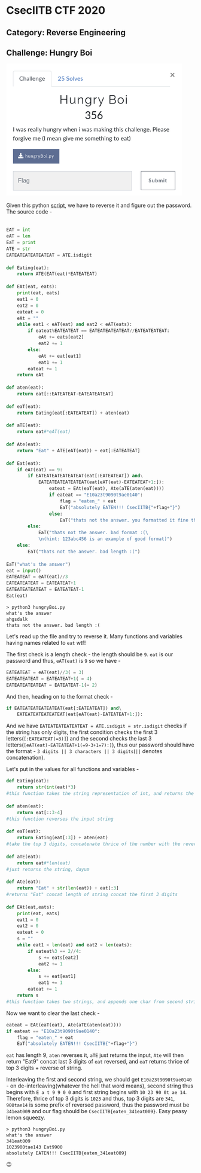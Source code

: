 # CsecIITB CTF 2020

## Category: Reverse Engineering

## Challenge: Hungry Boi

![Description](Capture.png)

Given this python [script](hungryBoi.py), we have to reverse it and figure out the password.
The source code -

```python

EAT = int
eAT = len
EaT = print
ATE = str
EATEATEATEATEATEAT = ATE.isdigit

def Eating(eat):
    return ATE(EAT(eat)*EATEATEAT)

def EAt(eat, eats):
    print(eat, eats)
    eat1 = 0
    eat2 = 0
    eateat = 0
    eAt = ""
    while eat1 < eAT(eat) and eat2 < eAT(eats):
        if eateat%EATEATEAT == EATEATEATEATEAT//EATEATEATEAT:
            eAt += eats[eat2]
            eat2 += 1
        else:
            eAt += eat[eat1]
            eat1 += 1
        eateat += 1
    return eAt

def aten(eat):
    return eat[::EATEATEAT-EATEATEATEAT]

def eaT(eat):
    return Eating(eat[:EATEATEAT]) + aten(eat)

def aTE(eat):
    return eat#*eAT(eat)

def Ate(eat):
    return "Eat" + ATE(eAT(eat)) + eat[:EATEATEAT]

def Eat(eat):
    if eAT(eat) == 9:
        if EATEATEATEATEATEAT(eat[:EATEATEAT]) and\
            EATEATEATEATEATEAT(eat[eAT(eat)-EATEATEAT+1:]):
                eateat = EAt(eaT(eat), Ate(aTE(aten(eat))))
                if eateat == "E10a23t9090t9ae0140":
                    flag = "eaten_" + eat
                    EaT("absolutely EATEN!!! CsecIITB{"+flag+"}")
                else:
                    EaT("thats not the answer. you formatted it fine tho, here's what you got\n>>", eateat)
        else:
            EaT("thats not the answer. bad format :(\
            \n(hint: 123abc456 is an example of good format)")
    else:
        EaT("thats not the answer. bad length :(")

EaT("what's the answer")
eat = input()
EATEATEAT = eAT(eat)//3
EATEATEATEAT = EATEATEAT+1
EATEATEATEATEAT = EATEATEAT-1
Eat(eat)
```

```interactive
> python3 hungryBoi.py
what's the answer
ahgsdalk
thats not the answer. bad length :(
```

Let's read up the file and try to reverse it.
Many functions and variables having names related to `eat` wtf!

The first check is a length check - the length should be `9`. `eat` is our password and thus, `eAT(eat)` is `9` so we have -

``` python
EATEATEAT = eAT(eat)//3( = 3)
EATEATEATEAT = EATEATEAT+1( = 4)
EATEATEATEATEAT = EATEATEAT-1(= 2)
```

And then, heading on to the format check -

``` python
if EATEATEATEATEATEAT(eat[:EATEATEAT]) and\
    EATEATEATEATEATEAT(eat[eAT(eat)-EATEATEAT+1:]):
```

And we have `EATEATEATEATEATEAT = ATE.isdigit = str.isdigit` checks if the string has only digits, the first condition checks the first 3 letters(`[:EATEATEAT(=3)]`) and the second checks the last 3 letters(`[eAT(eat)-EATEATEAT+1(=9-3+1=7):]`), thus our password should have the format - `3 digits || 3 characters || 3 digits`(`||` denotes concatenation).

Let's put in the values for all functions and variables -

```python
def Eating(eat):
    return str(int(eat)*3)
#this function takes the string representation of int, and returns the string representation of thrice the int

def aten(eat):
    return eat[::3-4]
#this function reverses the input string

def eaT(eat):
    return Eating(eat[:3]) + aten(eat)
#take the top 3 digits, concatenate thrice of the number with the reverse of the input

def aTE(eat):
    return eat#*len(eat)
#just returns the string, dayum

def Ate(eat):
    return "Eat" + str(len(eat)) + eat[:3]
#returns "Eat" concat length of string concat the first 3 digits

def EAt(eat,eats):
    print(eat, eats)
    eat1 = 0
    eat2 = 0
    eateat = 0
    s = ""
    while eat1 < len(eat) and eat2 < len(eats):
        if eateat%3 == 2//4:
            s += eats[eat2]
            eat2 += 1
        else:
            s += eat[eat1]
            eat1 += 1
        eateat += 1
    return s
#this function takes two strings, and appends one char from second string followed by two from first string, and goes on until one of the string(s) becomes empty.
```

Now we want to clear the last check -

```python
eateat = EAt(eaT(eat), Ate(aTE(aten(eat))))
if eateat == "E10a23t9090t9ae0140":
    flag = "eaten_" + eat
    EaT("absolutely EATEN!!! CsecIITB{"+flag+"}")
```

`eat` has length 9, `aten` reverses it, `aTE` just returns the input, `Ate` will then return "Eat9" concat last 3 digits of `eat` reversed, and `eaT` returns thrice of top 3 digits + reverse of string.

Interleaving the first and second string, we should get `E10a23t9090t9ae0140` - on de-interleaving(whatever the hell that word means), second string thus begins with `E a t 9 9 0 0` and first string begins with `10 23 90 0t ae 14`. Therefore, thrice of top 3 digits is `1023` and thus, top 3 digits are `341`, `900tae14` is some prefix of reversed password, thus the password must be `341eat009` and our flag should be `CsecIITB{eaten_341eat009}`. Easy peasy lemon squeezy.

``` interactive
> python3 hungryBoi.py
what's the answer
341eat009
1023900tae143 Eat9900
absolutely EATEN!!! CsecIITB{eaten_341eat009}
```

:wink:
